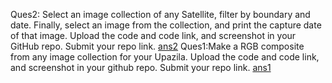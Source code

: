 Ques2: Select an image collection of any Satellite, filter by boundary and date. Finally, select an image from the collection, and print the capture date of that image. Upload the code and code link, and screenshot in your GitHub  repo. Submit your repo link.
[ans2](https://code.earthengine.google.com/016a67f23ea65a5bc969b8833b855880)
Ques1:Make a RGB composite from any image collection for your Upazila. Upload the code and code link, and screenshot in your github repo. Submit your repo link.
[ans1](https://code.earthengine.google.com/2ec4ff0b21ffd5b63dfd15bfa36098ff)
